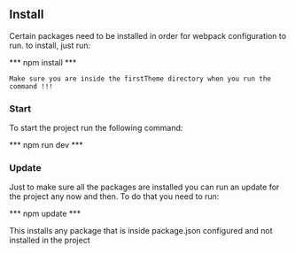 ## Install

Certain packages need to be installed in order for webpack configuration to run. to install, just run:

*** npm install ***

```Make sure you are inside the firstTheme directory when you run the command !!!```

### Start

To start the project run the following command:

*** npm run dev ***

### Update

Just to make sure all the packages are installed you can run an update for the project any now and then. To do that you need to run:

*** npm update ***

This installs any package that is inside package.json configured and not installed in the project

